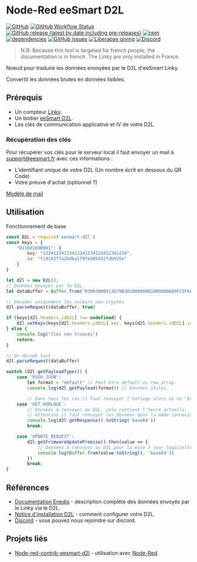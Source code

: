 # Node-Red eeSmart D2L
[![GitHub](https://img.shields.io/github/license/zehir/eesmart-d2l)](https://github.com/Zehir/eesmart-d2l/blob/main/LICENSE)
[![GitHub Workflow Status](https://img.shields.io/github/workflow/status/Zehir/eesmart-d2l/NPM%20Publish)](https://github.com/Zehir/eesmart-d2l/actions)
[![GitHub release (latest by date including pre-releases)](https://img.shields.io/github/v/release/zehir/eesmart-d2l?include_prereleases&label=github&sort=semver)](https://github.com/Zehir/eesmart-d2l/releases)
[![npm](https://img.shields.io/npm/v/eesmart-d2l)](https://www.npmjs.com/package/eesmart-d2l)
[![dependencies](https://status.david-dm.org/gh/Zehir/eesmart-d2l.svg)](https://david-dm.org/Zehir/eesmart-d2l)
[![GitHub issues](https://img.shields.io/github/issues/Zehir/eesmart-d2l)](https://github.com/Zehir/eesmart-d2l/issues)
[![Liberapay giving](https://img.shields.io/liberapay/gives/Zehir)](https://liberapay.com/Zehir)
[![Discord](https://img.shields.io/discord/779386253912047647?label=discord)](https://discord.gg/qTd363NKeu)

>N.B: Because this tool is targeted for french people, the documentation is in french. The Linky are only installed in France.

Noeud pour traduire les données envoyées par le D2L d'eeSmart Linky.

Convertit les données brutes en données lisibles.

## Prérequis
- Un compteur [Linky](https://www.enedis.fr/linky-compteur-communicant).
- Un boitier [eeSmart D2L](http://eesmart.fr/modulesd2l/erl-wifi-compteur-linky/).
- Les clés de communication applicative et IV de votre D2L.

### Récupération des clés
Pour récupérer vos clés pour le serveur local il faut envoyer un mail à [support@eesmart.fr](mailto:support@eesmart.fr) avec ces informations :
- L'identifiant unique de votre D2L (Un nombre écrit en dessous du QR Code)
- Votre preuve d'achat (optionnel ?)

[Modèle de mail](mailto:support@eesmart.fr?subject=Demande%20des%20cl%C3%A9s%20pour%20la%20configuration%20d'un%20serveur%20local&body=Bonjour%2CJ'aimerais%20recevoir%20mes%20cl%C3%A9s%20pour%20configurer%20un%20serveur%20local%20pour%20mon%20D2L.Sont%20identifiant%20unique%20est%20%3A%20XXXXXXXXXXXXJe%20l'ai%20achet%C3%A9%20sur%20XXXXXXXXXXX%2C%20vous%20trouverez%20ci-joint%20la%20facture.Cordialement%2C%20XXXXX)

## Utilisation
Fonctionnement de base
```javascript
const D2L = require('eesmart-d2l')
const keys = {
    "011601000001": {
        key: "12341234123412341234123412341234",
        iv: "fc91837fa2bdba1f9fe985452fdb925e"
    }
}

let d2l = new D2L();
// Données envoyés par le D2L.
let dataBuffer = Buffer.from("03003000413679B30200000001000000689FC5F6E110E64D14FAF81EEE156C55B4F26EB04C1DD59D91306745D0E00CC4", 'hex')

// Décoder uniquement les valeurs non cryptés
d2l.parseRequest(dataBuffer, true)

if (keys[d2l.headers.idD2L] !== undefined) {
    d2l.setKeys(keys[d2l.headers.idD2L].key, keys[d2l.headers.idD2L].iv)
} else {
    console.log("Clés non trouvés")
    return;
}

// On décode tout
d2l.parseRequest(dataBuffer)

switch (d2l.getPayloadType()) {
    case 'PUSH_JSON':
        let format = "default" // Peut être default ou raw_array.
        console.log(d2l.getPayload(format)) // Données utiles.

        // Dans tous les cas il faut renvoyer l'horloge alors on ne 'break' pas.
    case 'GET_HORLOGE':
        // Données à renvoyer au D2L, cela contient l'heure actuelle.
        // Attention il faut renvoyer les données dans la même connexion qui vous as permis de recevoir les données envoyées par le D2L.
        console.log(d2l.getResponse().toString('base64'))
        break;

    case 'UPDATE_REQUEST':
        d2l.getFrimwareUpdatePromise().then(value => {
            // Données à renvoyer au D2L pour la mise à jour logicielle.
            console.log(Buffer.from(value.toString(), 'base64'))
        })
        break;
}
```

## Références
- [Documentation Enedis](https://www.enedis.fr/sites/default/files/Enedis-NOI-CPT_54E.pdf) - description complète des données envoyés par le Linky via le D2L.
- [Notice d'installation D2L](http://eesmart.fr/wp-content/uploads/eeSmart-D2L-Notice-dinstallation.pdf) - comment configurer votre D2L.
- [Discord](https://discord.gg/qTd363NKeu) - vous pouvez nous rejoindre sur discord.

## Projets liés
- [Node-red-contrib-eesmart-d2l](https://github.com/Zehir/node-red-contrib-eesmart-d2l) - utilisation avec [Node-Red](https://nodered.org/).
